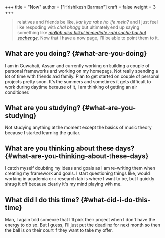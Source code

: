+++
title = "Now"
author = ["Hrishikesh Barman"]
draft = false
weight = 3
+++

<div class="book-hint info">

> relatives and friends be like, _kar kya rahe ho life mein?_ and I just feel like respoding with _chal bhagg_ but ultimately end up saying something like [_matlab aisa bilkul immediate nahi soche hai but sochenge_](https://www.youtube.com/watch?v=v4GaJS1C8o4). Now that I have a now page, I'll be able to point them to it.
</div>


## What are you doing? {#what-are-you-doing}

I am in Guwahati, Assam and currently working on building a couple of personal frameworks and working on my homepage. Not really spending a lot of time with friends and family. Plan to get started on couple of personal projects pretty soon. It's the summers and sometimes it gets difficult to work during daytime because of it, I am thinking of getting an air conditioner.


## What are you studying? {#what-are-you-studying}

Not studying anything at the moment except the basics of music theory because I started learning the guitar.


## What are you thinking about these days? {#what-are-you-thinking-about-these-days}

I catch myself doubting my ideas and goals as I am re-writing them when creating my framework and goals. I start questioning things like, would working in academia or a research lab is where I want to be, but I quickly shrug it off because clearly it's my mind playing with me.


## What did I do this time? {#what-did-i-do-this-time}

Man, I again told someone that I'll pick their project when I don't have the energy to do so. But I guess, I'll just put the deadline for next month so then the ball is on their court if they want to take my offer.
